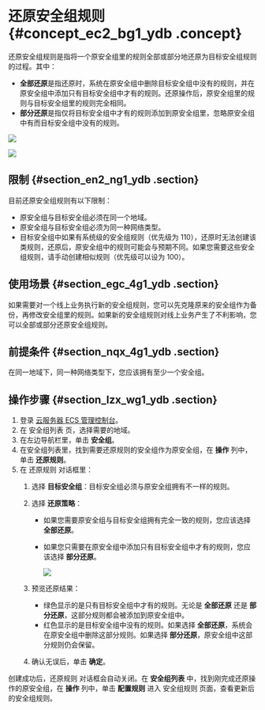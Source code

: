 # 还原安全组规则 {#concept_ec2_bg1_ydb .concept}

还原安全组规则是指将一个原安全组里的规则全部或部分地还原为目标安全组规则的过程。其中：

-   **全部还原**是指还原时，系统在原安全组中删除目标安全组中没有的规则，并在原安全组中添加只有目标安全组中才有的规则。还原操作后，原安全组里的规则与目标安全组里的规则完全相同。
-   **部分还原**是指仅将目标安全组中才有的规则添加到原安全组里，忽略原安全组中有而目标安全组中没有的规则。

![](http://static-aliyun-doc.oss-cn-hangzhou.aliyuncs.com/assets/img/9726/4666_zh-CN.png)

![](http://static-aliyun-doc.oss-cn-hangzhou.aliyuncs.com/assets/img/9726/4667_zh-CN.png)

## 限制 {#section_en2_ng1_ydb .section}

目前还原安全组规则有以下限制：

-   原安全组与目标安全组必须在同一个地域。
-   原安全组与目标安全组必须为同一种网络类型。
-   目标安全组中如果有系统级的安全组规则（优先级为 110），还原时无法创建该类规则，还原后，原安全组中的规则可能会与预期不同。如果您需要这些安全组规则，请手动创建相似规则（优先级可以设为 100）。

## 使用场景 {#section_egc_4g1_ydb .section}

如果需要对一个线上业务执行新的安全组规则，您可以先克隆原来的安全组作为备份，再修改安全组里的规则。如果新的安全组规则对线上业务产生了不利影响，您可以全部或部分还原安全组规则。

## 前提条件 {#section_nqx_4g1_ydb .section}

在同一地域下，同一种网络类型下，您应该拥有至少一个安全组。

## 操作步骤 {#section_lzx_wg1_ydb .section}

1.  登录 [云服务器 ECS 管理控制台](https://ecs.console.aliyun.com/#/home)。
2.  在 安全组列表 页，选择需要的地域。
3.  在左边导航栏里，单击 **安全组**。
4.  在安全组列表里，找到需要还原规则的安全组作为原安全组，在 **操作** 列中，单击 **还原规则**。
5.  在 还原规则 对话框里：
    1.  选择 **目标安全组**：目标安全组必须与原安全组拥有不一样的规则。
    2.  选择 **还原策略**：
        -   如果您需要原安全组与目标安全组拥有完全一致的规则，您应该选择 **全部还原**。
        -   如果您只需要在原安全组中添加只有目标安全组中才有的规则，您应该选择 **部分还原**。

            ![](http://static-aliyun-doc.oss-cn-hangzhou.aliyuncs.com/assets/img/9726/4668_zh-CN.png)

    3.  预览还原结果：
        -   绿色显示的是只有目标安全组中才有的规则。无论是 **全部还原** 还是 **部分还原**，这部分规则都会被添加到原安全组中。
        -   红色显示的是目标安全组中没有的规则。如果选择 **全部还原**，系统会在原安全组中删除这部分规则。如果选择 **部分还原**，原安全组中这部分规则仍会保留。
    4.  确认无误后，单击 **确定**。

创建成功后，还原规则 对话框会自动关闭。在 **安全组列表** 中，找到刚完成还原操作的原安全组，在 **操作** 列中，单击 **配置规则** 进入 安全组规则 页面，查看更新后的安全组规则。

